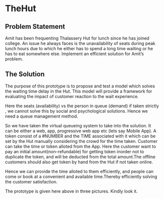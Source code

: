 # TheHut

## Problem Statement

Amit has been frequenting Thalassery Hut for lunch since he has joined college. An issue he always faces is the unavailability of seats during peak lunch hours due to which he either has to spend a long time waiting or he has to eat somewhere else. Implement an efficient solution for Amit’s problem.

## The Solution

The purpose of this prototype is to propose and test a model which solves the waiting time delay in the Hut. This model will provide a framework for evaluating the impact of customer reaction to the wait experience.

Here the seats (availability) vs the person in queue (demand) if taken strictly , we cannot solve this by social and psychological solutions. Hence we need a queue management method.

So we have taken the virtual queueing system to take into the solution. It can be either a web, app, progressive web app etc (lets say Mobile App). A token consist of a #NUMBER and the TIME associated with it which can be set by the Hut manually considering the crowd for the time taken. Customer can take the time or token alloted from the App. Here the customer want to pay an initial amount(non-refundable) for getting token inorder not to duplicate the token, and will be deducted from the total amount.The offline customers should also get token by hand from the Hut if not taken online.

Hence we can provide the time alloted to them efficiently, and people can come or book at a convenient and available time.Thereby efficiently solving the customer satisfaction.

The prototype is given here above in three pictures. Kindly look it.